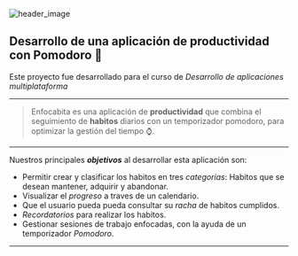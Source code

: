 ![header_image]()

## Desarrollo de una aplicación de productividad con Pomodoro :iphone:

Este proyecto fue desarrollado para el curso de _Desarrollo de aplicaciones multiplataforma_

***

>Enfocabita es una aplicación de **productividad** que combina el seguimiento de **habitos** diarios con un temporizador pomodoro, para optimizar la gestión del tiempo :watch:.
***

Nuestros principales _**objetivos**_ al desarrollar esta aplicación son:

* Permitir crear y clasificar los habitos en tres _categorias_: Habitos que se desean mantener, adquirir y abandonar.
* Visualizar el _progreso_ a traves de un calendario.
* Que el usuario pueda pueda consultar su _racha_ de habitos cumplidos.
* _Recordatorios_ para realizar los habitos.
* Gestionar sesiones de trabajo enfocadas, con la ayuda de un temporizador _Pomodoro_.
  
***


